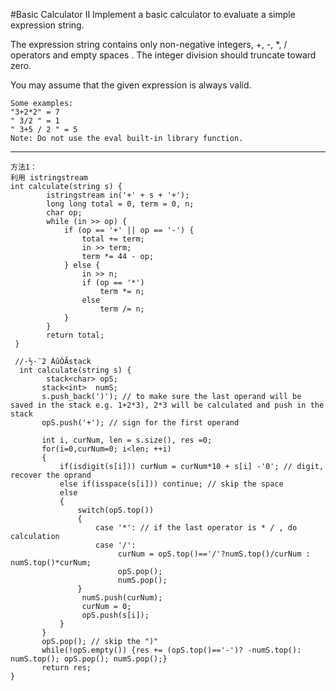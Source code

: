 #Basic Calculator II
Implement a basic calculator to evaluate a simple expression string.

The expression string contains only non-negative integers, +, -, *, / operators and empty spaces . The integer division should truncate toward zero.

You may assume that the given expression is always valid.

```
Some examples:
"3+2*2" = 7
" 3/2 " = 1
" 3+5 / 2 " = 5
Note: Do not use the eval built-in library function.
```


---


```
方法1：
利用 istringstream
int calculate(string s) {
        istringstream in('+' + s + '+');
        long long total = 0, term = 0, n;
        char op;
        while (in >> op) {
            if (op == '+' || op == '-') {
                total += term;
                in >> term;
                term *= 44 - op;
            } else {
                in >> n;
                if (op == '*')
                    term *= n;
                else
                    term /= n;
            }
        }
        return total;
 }

 //·½·¨2 ÀûÓÃstack
  int calculate(string s) {
        stack<char> opS;
       stack<int>  numS;
       s.push_back(')'); // to make sure the last operand will be saved in the stack e.g. 1+2*3), 2*3 will be calculated and push in the stack
       opS.push('+'); // sign for the first operand

       int i, curNum, len = s.size(), res =0;
       for(i=0,curNum=0; i<len; ++i)
       {
           if(isdigit(s[i])) curNum = curNum*10 + s[i] -'0'; // digit, recover the oprand
           else if(isspace(s[i])) continue; // skip the space
           else
           {
               switch(opS.top())
               { 
                   case '*': // if the last operator is * / , do calculation
                   case '/':
                        curNum = opS.top()=='/'?numS.top()/curNum : numS.top()*curNum;
                        opS.pop();
                        numS.pop();
               }
                numS.push(curNum); 
                curNum = 0;
                opS.push(s[i]);
           }
       }
       opS.pop(); // skip the ")"
       while(!opS.empty()) {res += (opS.top()=='-')? -numS.top(): numS.top(); opS.pop(); numS.pop();}
       return res;
}
```